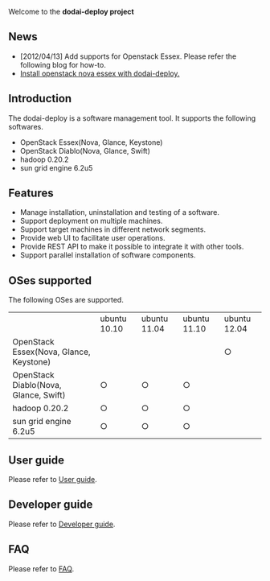 Welcome to the **dodai-deploy project**

## News 
* [2012/04/13] Add supports for Openstack Essex. Please refer the following blog for how-to.
 * [Install openstack nova essex with dodai-deploy.](http://guan-xiaohua.blogspot.jp/2012/04/install-openstack-nova-essex-with-dodai.html)

## Introduction
The dodai-deploy is a software management tool. It supports the following softwares.
* OpenStack Essex(Nova, Glance, Keystone)
* OpenStack Diablo(Nova, Glance, Swift) 
* hadoop 0.20.2
* sun grid engine 6.2u5

## Features
* Manage installation, uninstallation and testing of a software.
* Support deployment on multiple machines. 
* Support target machines in different network segments.
* Provide web UI to facilitate user operations.
* Provide REST API to make it possible to integrate it with other tools.
* Support parallel installation of software components.

## OSes supported
The following OSes are supported.
<table>
   <tr>
       <td></td>
       <td>ubuntu 10.10</td>
       <td>ubuntu 11.04</td>
       <td>ubuntu 11.10</td>
       <td>ubuntu 12.04</td>
   </tr>
   <tr>
       <td>OpenStack Essex(Nova, Glance, Keystone)</td>
       <td></td>
       <td></td>
       <td></td>
       <td>○</td>
   </tr>
   <tr>
       <td>OpenStack Diablo(Nova, Glance, Swift)</td>
       <td>○</td>
       <td>○</td>
       <td>○</td>
       <td></td>
   </tr>
   <tr>
       <td>hadoop 0.20.2</td>
       <td>○</td>
       <td>○</td>
       <td>○</td>
       <td></td>
   </tr>
   <tr>
       <td>sun grid engine 6.2u5</td>
       <td>○</td>
       <td>○</td>
       <td>○</td>
       <td></td>
   </tr>
</table>

## User guide
Please refer to [User guide](/nii-cloud/dodai-deploy/wiki/User-guide). 

## Developer guide
Please refer to [Developer guide](/nii-cloud/dodai-deploy/wiki/Developer-guide).

## FAQ
Please refer to [FAQ](/nii-cloud/dodai-deploy/wiki/FAQ).